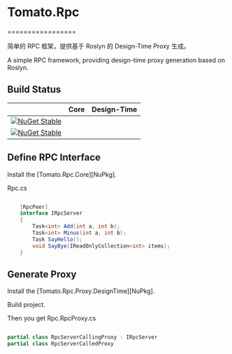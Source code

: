 # Tomato.Rpc
=================

简单的 RPC 框架，提供基于 Roslyn 的 Design-Time Proxy 生成。

A simple RPC framework, providing design-time proxy generation based on Roslyn.

Build Status
------------

|   | Core | Design-Time |
|---|:-----:|:-------:|
|[![NuGet Stable](https://img.shields.io/nuget/v/tomato.media.svg)](https://www.nuget.org/packages/Tomato.Rpc.Core)|
[![NuGet Stable](https://img.shields.io/nuget/v/tomato.media.svg)](https://www.nuget.org/packages/Tomato.Rpc.Proxy.DesignTime)|

## Define RPC Interface
Install the [Tomato.Rpc.Core][NuPkg].

Rpc.cs

```csharp

    [RpcPeer]
    interface IRpcServer
    {
        Task<int> Add(int a, int b);
        Task<int> Minus(int a, int b);
        Task SayHello();
        void SayBye(IReadOnlyCollection<int> items);
    }
```
## Generate Proxy
Install the [Tomato.Rpc.Proxy.DesignTime][NuPkg].

Build project.

Then you get Rpc.RpcProxy.cs

```csharp

partial class RpcServerCallingProxy : IRpcServer
partial class RpcServerCalledProxy
```